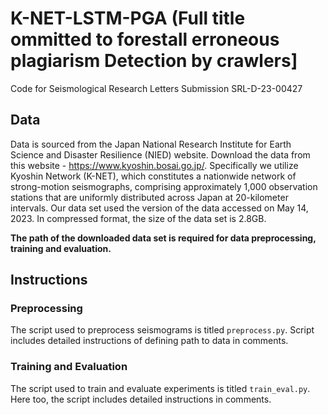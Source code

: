 # K-NET-LSTM-PGA (Full title ommitted to forestall erroneous plagiarism Detection by crawlers]
Code for Seismological Research Letters Submission SRL-D-23-00427

## Data
Data is sourced from the Japan National Research Institute for Earth Science and Disaster Resilience (NIED) website. Download the data from this website - https://www.kyoshin.bosai.go.jp/. Specifically we utilize Kyoshin Network (K-NET), which constitutes a nationwide network of strong-motion seismographs, comprising approximately 1,000 observation stations that are uniformly distributed across Japan at 20-kilometer intervals. Our data set used the version of the data accessed on May 14, 2023. In compressed format, the size of the data set is 2.8GB.

**The path of the downloaded data set is required for data preprocessing, training and evaluation.**


## Instructions
### Preprocessing
The script used to preprocess seismograms is titled `preprocess.py`. Script includes detailed instructions of defining path to data in comments.

### Training and Evaluation
The script used to train and evaluate experiments is titled `train_eval.py`. Here too, the script includes detailed instructions in comments.
